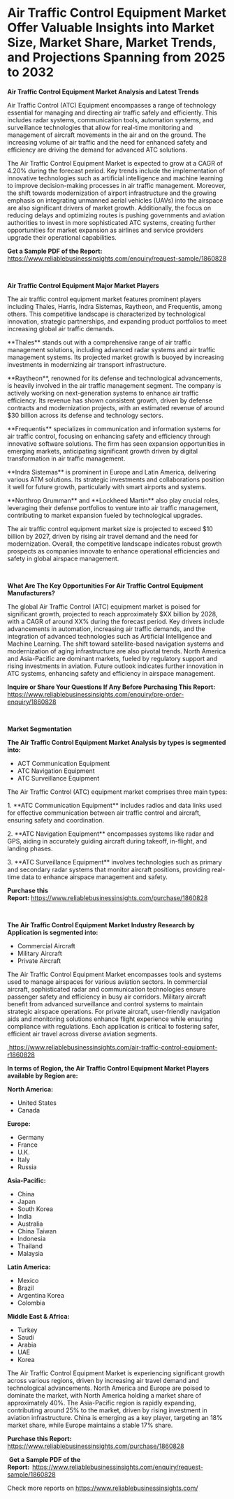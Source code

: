 <p><h1>Air Traffic Control Equipment Market Offer Valuable Insights into Market Size, Market Share, Market Trends, and Projections Spanning from 2025 to 2032</h1></p><p><strong>Air Traffic Control Equipment Market Analysis and Latest Trends</strong></p>
<p><p>Air Traffic Control (ATC) Equipment encompasses a range of technology essential for managing and directing air traffic safely and efficiently. This includes radar systems, communication tools, automation systems, and surveillance technologies that allow for real-time monitoring and management of aircraft movements in the air and on the ground. The increasing volume of air traffic and the need for enhanced safety and efficiency are driving the demand for advanced ATC solutions.</p><p>The Air Traffic Control Equipment Market is expected to grow at a CAGR of 4.20% during the forecast period. Key trends include the implementation of innovative technologies such as artificial intelligence and machine learning to improve decision-making processes in air traffic management. Moreover, the shift towards modernization of airport infrastructure and the growing emphasis on integrating unmanned aerial vehicles (UAVs) into the airspace are also significant drivers of market growth. Additionally, the focus on reducing delays and optimizing routes is pushing governments and aviation authorities to invest in more sophisticated ATC systems, creating further opportunities for market expansion as airlines and service providers upgrade their operational capabilities.</p></p>
<p><strong>Get a Sample PDF of the Report:&nbsp;</strong> <a href="https://www.reliablebusinessinsights.com/enquiry/request-sample/1860828?utm_campaign=2459&utm_medium=2&utm_source=Github&utm_content=ia&utm_term=16022025&utm_id=air-traffic-control-equipment">https://www.reliablebusinessinsights.com/enquiry/request-sample/1860828</a></p>
<p>&nbsp;</p>
<p><strong>Air Traffic Control Equipment Major Market Players</strong></p>
<p><p>The air traffic control equipment market features prominent players including Thales, Harris, Indra Sistemas, Raytheon, and Frequentis, among others. This competitive landscape is characterized by technological innovation, strategic partnerships, and expanding product portfolios to meet increasing global air traffic demands.</p><p>**Thales** stands out with a comprehensive range of air traffic management solutions, including advanced radar systems and air traffic management systems. Its projected market growth is buoyed by increasing investments in modernizing air transport infrastructure.</p><p>**Raytheon**, renowned for its defense and technological advancements, is heavily involved in the air traffic management segment. The company is actively working on next-generation systems to enhance air traffic efficiency. Its revenue has shown consistent growth, driven by defense contracts and modernization projects, with an estimated revenue of around $30 billion across its defense and technology sectors.</p><p>**Frequentis** specializes in communication and information systems for air traffic control, focusing on enhancing safety and efficiency through innovative software solutions. The firm has seen expansion opportunities in emerging markets, anticipating significant growth driven by digital transformation in air traffic management.</p><p>**Indra Sistemas** is prominent in Europe and Latin America, delivering various ATM solutions. Its strategic investments and collaborations position it well for future growth, particularly with smart airports and systems.</p><p>**Northrop Grumman** and **Lockheed Martin** also play crucial roles, leveraging their defense portfolios to venture into air traffic management, contributing to market expansion fueled by technological upgrades.</p><p>The air traffic control equipment market size is projected to exceed $10 billion by 2027, driven by rising air travel demand and the need for modernization. Overall, the competitive landscape indicates robust growth prospects as companies innovate to enhance operational efficiencies and safety in global airspace management.</p></p>
<p>&nbsp;</p>
<p><strong>What Are The Key Opportunities For Air Traffic Control Equipment Manufacturers?</strong></p>
<p><p>The global Air Traffic Control (ATC) equipment market is poised for significant growth, projected to reach approximately $XX billion by 2028, with a CAGR of around XX% during the forecast period. Key drivers include advancements in automation, increasing air traffic demands, and the integration of advanced technologies such as Artificial Intelligence and Machine Learning. The shift toward satellite-based navigation systems and modernization of aging infrastructure are also pivotal trends. North America and Asia-Pacific are dominant markets, fueled by regulatory support and rising investments in aviation. Future outlook indicates further innovation in ATC systems, enhancing safety and efficiency in airspace management.</p></p>
<p><strong>Inquire or Share Your Questions If Any Before Purchasing This Report:</strong> <a href="https://www.reliablebusinessinsights.com/enquiry/pre-order-enquiry/1860828?utm_campaign=2459&utm_medium=2&utm_source=Github&utm_content=ia&utm_term=16022025&utm_id=air-traffic-control-equipment">https://www.reliablebusinessinsights.com/enquiry/pre-order-enquiry/1860828</a></p>
<p>&nbsp;</p>
<p><strong>Market Segmentation</strong></p>
<p><strong>The Air Traffic Control Equipment Market Analysis by types is segmented into:</strong></p>
<p><ul><li>ACT Communication Equipment</li><li>ATC Navigation Equipment</li><li>ATC Surveillance Equipment</li></ul></p>
<p><p>The Air Traffic Control (ATC) equipment market comprises three main types: </p><p>1. **ATC Communication Equipment** includes radios and data links used for effective communication between air traffic control and aircraft, ensuring safety and coordination. </p><p>2. **ATC Navigation Equipment** encompasses systems like radar and GPS, aiding in accurately guiding aircraft during takeoff, in-flight, and landing phases. </p><p>3. **ATC Surveillance Equipment** involves technologies such as primary and secondary radar systems that monitor aircraft positions, providing real-time data to enhance airspace management and safety.</p></p>
<p><strong>Purchase this Report:&nbsp;</strong><a href="https://www.reliablebusinessinsights.com/purchase/1860828?utm_campaign=2459&utm_medium=2&utm_source=Github&utm_content=ia&utm_term=16022025&utm_id=air-traffic-control-equipment">https://www.reliablebusinessinsights.com/purchase/1860828</a></p>
<p>&nbsp;</p>
<p><strong>The Air Traffic Control Equipment Market Industry Research by Application is segmented into:</strong></p>
<p><ul><li>Commercial Aircraft</li><li>Military Aircraft</li><li>Private Aircraft</li></ul></p>
<p><p>The Air Traffic Control Equipment Market encompasses tools and systems used to manage airspaces for various aviation sectors. In commercial aircraft, sophisticated radar and communication technologies ensure passenger safety and efficiency in busy air corridors. Military aircraft benefit from advanced surveillance and control systems to maintain strategic airspace operations. For private aircraft, user-friendly navigation aids and monitoring solutions enhance flight experience while ensuring compliance with regulations. Each application is critical to fostering safer, efficient air travel across diverse aviation segments.</p></p>
<p><a href="https://www.reliablebusinessinsights.com/air-traffic-control-equipment-r1860828?utm_campaign=2459&utm_medium=2&utm_source=Github&utm_content=ia&utm_term=16022025&utm_id=air-traffic-control-equipment">&nbsp;https://www.reliablebusinessinsights.com/air-traffic-control-equipment-r1860828</a></p>
<p><strong>In terms of Region, the Air Traffic Control Equipment Market Players available by Region are:</strong></p>
<p>
    <p> <strong> North America: </strong>
        <ul>
            <li>United States</li>
            <li>Canada</li>
        </ul>
        </p> 
    <p> <strong> Europe: </strong>
        <ul>
            <li>Germany</li>
            <li>France</li>
            <li>U.K.</li>
            <li>Italy</li>
            <li>Russia</li>
        </ul>
        </p> 
    <p> <strong> Asia-Pacific: </strong>
        <ul>
            <li>China</li>
            <li>Japan</li>
            <li>South Korea</li>
            <li>India</li>
            <li>Australia</li>
            <li>China Taiwan</li>
            <li>Indonesia</li>
            <li>Thailand</li>
            <li>Malaysia</li>
        </ul>
        </p> 
    <p> <strong> Latin America: </strong>
        <ul>
            <li>Mexico</li>
            <li>Brazil</li>
            <li>Argentina Korea</li>
            <li>Colombia</li>
        </ul>
        </p> 
    <p> <strong> Middle East & Africa: </strong>
        <ul>
            <li>Turkey</li>
            <li>Saudi</li>
            <li>Arabia</li>
            <li>UAE</li>
            <li>Korea</li>
        </ul>
    </p>
    </p>
<p><p>The Air Traffic Control Equipment Market is experiencing significant growth across various regions, driven by increasing air travel demand and technological advancements. North America and Europe are poised to dominate the market, with North America holding a market share of approximately 40%. The Asia-Pacific region is rapidly expanding, contributing around 25% to the market, driven by rising investment in aviation infrastructure. China is emerging as a key player, targeting an 18% market share, while Europe maintains a stable 17% share.</p></p>
<p><strong>Purchase this Report: </strong><a href="https://www.reliablebusinessinsights.com/purchase/1860828?utm_campaign=2459&utm_medium=2&utm_source=Github&utm_content=ia&utm_term=16022025&utm_id=air-traffic-control-equipment">https://www.reliablebusinessinsights.com/purchase/1860828</a></p>
<p>&nbsp;<strong>Get a Sample PDF of the Report:&nbsp;&nbsp;</strong><a href="https://www.reliablebusinessinsights.com/enquiry/request-sample/1860828?utm_campaign=2459&utm_medium=2&utm_source=Github&utm_content=ia&utm_term=16022025&utm_id=air-traffic-control-equipment">https://www.reliablebusinessinsights.com/enquiry/request-sample/1860828</a></p>
<p><strong></strong></p>
<p>Check more reports on <a href="https://www.reliablebusinessinsights.com/?utm_campaign=2459&utm_medium=2&utm_source=Github&utm_content=ia&utm_term=16022025&utm_id=air-traffic-control-equipment">https://www.reliablebusinessinsights.com/</a></p>